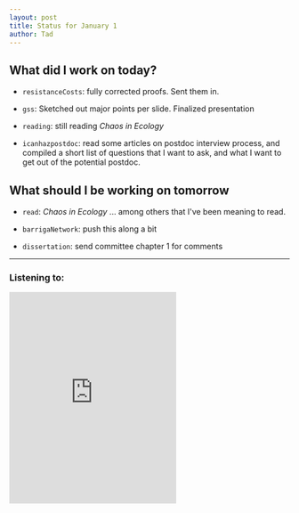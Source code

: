```yaml
---
layout: post
title: Status for January 1
author: Tad
---
```


## What did I work on today?

* `resistanceCosts`: fully corrected proofs. Sent them in.

* `gss`: Sketched out major points per slide. Finalized presentation

* `reading`: still reading _Chaos in Ecology_

* `icanhazpostdoc`: read some articles on postdoc interview process, and compiled a short list of questions that I want to ask, and what I want to get out of the potential postdoc.


## What should I be working on tomorrow

* `read`: _Chaos in Ecology_ ... among others that I've been meaning to read.

* `barrigaNetwork`: push this along a bit

* `dissertation`: send committee chapter 1 for comments



---

### Listening to:
<iframe src="https://embed.spotify.com/?uri=spotify:track:2xYlyywNgefLCRDG8hlxZq" width="300" height="380" frameborder="0" allowtransparency="true"></iframe>
 <i class='fa fa-code' style='color:pink'> </i>
